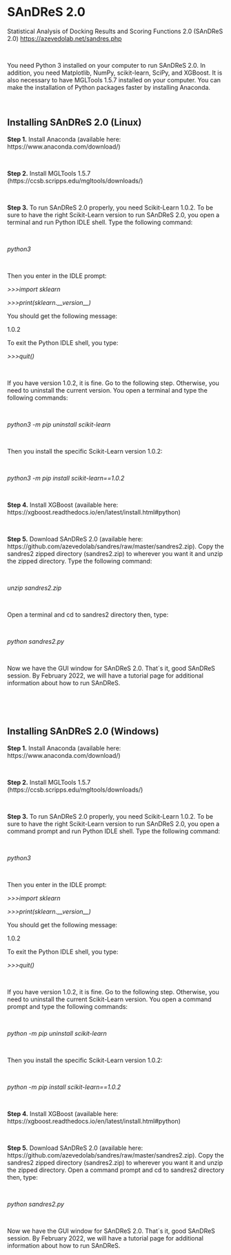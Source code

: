 # SAnDReS 2.0
Statistical Analysis of Docking Results and Scoring Functions 2.0 (SAnDReS 2.0)
https://azevedolab.net/sandres.php
<P>&nbsp;</P>
You need Python 3 installed on your computer to run SAnDReS 2.0. In addition, you need Matplotlib, NumPy, scikit-learn, SciPy, and XGBoost. It is also necessary to have MGLTools 1.5.7 installed on your computer. You can make the installation of Python packages faster by installing Anaconda. 
<P>&nbsp;</P>
<H2>Installing SAnDReS 2.0 (Linux)</H2>  
<B>Step 1.</B> Install Anaconda (available here: https://www.anaconda.com/download/)
<P>&nbsp;</P>
<B>Step 2.</B> Install MGLTools 1.5.7 (https://ccsb.scripps.edu/mgltools/downloads/)
<P>&nbsp;</P>
<B>Step 3.</B> To run SAnDReS 2.0 properly, you need Scikit-Learn 1.0.2. To be sure to have the right Scikit-Learn version to run SAnDReS 2.0, you open a terminal and run Python IDLE shell. Type the following command:
<P>&nbsp;</P>
<P><I>python3</I></P>
<P>&nbsp;</P>
Then you enter in the IDLE prompt:
<P><I>>>>import sklearn</P>
<P>>>>print(sklearn.__version__)</I></P>
You should get the following message: 
<P>1.0.2</P>
To exit the Python IDLE shell, you type:
<P><I>>>>quit()</I></P>
<P>&nbsp;</P>
If you have version 1.0.2, it is fine. Go to the following step. Otherwise, you need to uninstall the current version. You open a terminal and type the following commands:
<P>&nbsp;</P>
<P><I>python3 -m pip uninstall scikit-learn</I></P>
<P>&nbsp;</P>
Then you install the specific Scikit-Learn version 1.0.2:
<P>&nbsp;</P>
<P><I>python3 -m pip install scikit-learn==1.0.2</I></P>
<P>&nbsp;</P>
<B>Step 4.</B> Install XGBoost (available here: https://xgboost.readthedocs.io/en/latest/install.html#python)
<P>&nbsp;</P>
<B>Step 5.</B> Download SAnDReS 2.0 (available here: https://github.com/azevedolab/sandres/raw/master/sandres2.zip). Copy the sandres2 zipped directory (sandres2.zip) to wherever you want it and unzip the zipped directory. Type the following command:
<P>&nbsp;</P>
<P><I>unzip sandres2.zip</I></P>
<P>&nbsp;</P>
Open a terminal and cd to sandres2 directory then, type:
<P>&nbsp;</P>
<I>python sandres2.py</I> 
<P>&nbsp;</P>
Now we have the GUI window for SAnDReS 2.0. That´s it, good SAnDReS session. By February 2022, we will have a tutorial page for additional information about how to run SAnDReS.
<P>&nbsp;</P>
<P>&nbsp;</P>


<H2>Installing SAnDReS 2.0 (Windows)</H2>  
<B>Step 1.</B> Install Anaconda (available here: https://www.anaconda.com/download/)
<P>&nbsp;</P>
<B>Step 2.</B> Install MGLTools 1.5.7 (https://ccsb.scripps.edu/mgltools/downloads/)
<P>&nbsp;</P>
<B>Step 3.</B> To run SAnDReS 2.0 properly, you need Scikit-Learn 1.0.2. To be sure to have the right Scikit-Learn version to run SAnDReS 2.0, you open a command prompt and run Python IDLE shell. Type the following command:
<P>&nbsp;</P>
<P><I>python3</I></P>
<P>&nbsp;</P>
Then you enter in the IDLE prompt:
<P><I>>>>import sklearn</P>
<P>>>>print(sklearn.__version__)</I></P>
You should get the following message: 
<P>1.0.2</P>
To exit the Python IDLE shell, you type:
<P><I>>>>quit()</I></P>
<P>&nbsp;</P>
If you have version 1.0.2, it is fine. Go to the following step. Otherwise, you need to uninstall the current Scikit-Learn version. You open a command prompt and type the following commands:
<P>&nbsp;</P>
<P><I>python -m pip uninstall scikit-learn</I></P>
<P>&nbsp;</P>
Then you install the specific Scikit-Learn version 1.0.2:
<P>&nbsp;</P>
<P><I>python -m pip install scikit-learn==1.0.2</I></P>
<P>&nbsp;</P>
<B>Step 4.</B> Install XGBoost (available here: https://xgboost.readthedocs.io/en/latest/install.html#python)
<P>&nbsp;</P>
<B>Step 5.</B> Download SAnDReS 2.0 (available here: https://github.com/azevedolab/sandres/raw/master/sandres2.zip). Copy the sandres2 zipped directory (sandres2.zip) to wherever you want it and unzip the zipped directory. Open a command prompt and cd to sandres2 directory then, type:
<P>&nbsp;</P>
<I>python sandres2.py</I> 
<P>&nbsp;</P>
Now we have the GUI window for SAnDReS 2.0. That´s it, good SAnDReS session. By February 2022, we will have a tutorial page for additional information about how to run SAnDReS.
